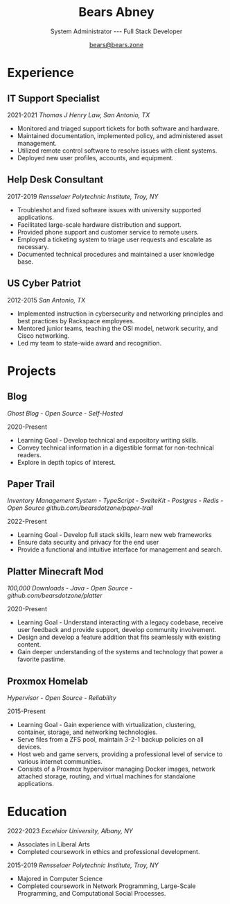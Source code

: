 # <center>Bears Abney</center>
<center>System Administrator --- Full Stack Developer

bears@bears.zone</center>
# Experience

## IT Support Specialist
2021-2021 *Thomas J Henry Law, San Antonio, TX*
* Monitored and triaged support tickets for both software and hardware.
* Maintained documentation, implemented policy, and administered asset management.
* Utilized remote control software to resolve issues with client systems.
* Deployed new user profiles, accounts, and equipment.

## Help Desk Consultant
2017-2019 *Rensselaer Polytechnic Institute, Troy, NY*
* Troubleshot and fixed software issues with university supported applications.
* Facilitated large-scale hardware distribution and support.
* Provided phone support and customer service to remote users.
* Employed a ticketing system to triage user requests and escalate as necessary.
* Documented technical procedures and maintained a user knowledge base.

## US Cyber Patriot
2012-2015 *San Antonio, TX*
* Implemented instruction in cybersecurity and networking principles and best practices by Rackspace employees.
* Mentored junior teams, teaching the OSI model, network security, and Cisco networking.
* Led my team to state-wide award and recognition.

<!-- When generating the pdf, insert a page break here. -->
<!-- <div style="break-after:page"></div> -->

# Projects
## Blog
*Ghost Blog* - *Open Source* - *Self-Hosted*

2020-Present
* Learning Goal - Develop technical and expository writing skills.
* Convey technical information in a digestible format for non-technical readers.
* Explore in depth topics of interest.

<!-- ## Dot Matrix Printer Refurbishment
*Environmentally Conscious* - *Legacy Hardware*

2022-Present
* Learning Goal - Learn about print servers and hardware deployment.
* Restore to usefulness otherwise inoperable hardware.
* Study the mechanics of impact printers. -->

<!-- ## Internet League Blaseball Fans Web Ring
*Open Source* - *Next.js* - *Continuous Integration* - *Community Focus*

2022-2023
* Learning Goal - Study web development technologies, continuous integration, and lambda functions.
* Host, secure, and develop a Next.js based community forum.
* Introduce others to the fundamentals of web development and self expression on the internet. -->

## Paper Trail
*Inventory Management System* - *TypeScript* - *SvelteKit* - *Postgres* - *Redis* - *Open Source*
*github.com/bearsdotzone/paper-trail*

2022-Present
* Learning Goal - Develop full stack skills, learn new web frameworks
* Ensure data security and privacy for the end user
* Provide a functional and intuitive interface for management and search.

## Platter Minecraft Mod
*100,000 Downloads* - *Java* - *Open Source* - *github.com/bearsdotzone/platter*

2020-Present
* Learning Goal - Understand interacting with a legacy codebase, receive user feedback and provide support, develop community involvement.
* Design and develop a feature addition that fits seamlessly with existing content.
* Gain deeper understanding of the systems and technology that power a favorite pastime.

## Proxmox Homelab
*Hypervisor* - *Open Source* - *Reliability*

2015-Present
* Learning Goal - Gain experience with virtualization, clustering, container, storage, and networking technologies.
* Serve files from a ZFS pool, maintain 3-2-1 backup policies on all devices. 
* Host web and game servers, providing a professional level of service to various internet communities.
* Consists of a Proxmox hypervisor managing Docker images, network attached storage, routing, and virtual machines for standalone applications.

<!-- ## VyOS Home Network
*CLI* - *Reliability*

2020-2023
* Learning Goal - Gain understanding of networking while keeping my home network secure and functional.
* Consists of a VyOS based software router including a DMZ to separate out public traffic from private, zone based firewalls, and DNS, DHCP, VPN, and NAT services for the local network.  -->

# Education
2022-2023 *Excelsior University, Albany, NY*
* Associates in Liberal Arts
* Completed coursework in ethics and professional development.

2015-2019 *Rensselaer Polytechnic Institute, Troy, NY*
* Majored in Computer Science
* Completed coursework in Network Programming, Large-Scale Programming, and Computational Social Processes.
